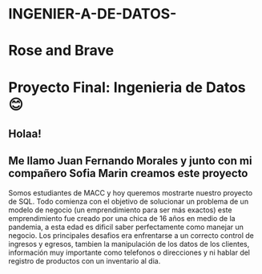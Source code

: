 # INGENIER-A-DE-DATOS-
# Rose and Brave
# Proyecto Final: Ingenieria de Datos 😊


## Holaa!
## Me llamo Juan Fernando Morales y junto con mi compañero Sofia Marin creamos este proyecto
Somos estudiantes de MACC y hoy queremos mostrarte nuestro proyecto de SQL. Todo comienza con el objetivo de solucionar un problema de un modelo de negocio (un
emprendimiento para ser más exactos) este emprendimiento fue creado por una chica de 16 años en medio de la pandemia, a esta edad es dificil saber perfectamente como
manejar un negocio. Los principales desafios era enfrentarse a un correcto control de ingresos y egresos, tambien la manipulación de los datos de los clientes,
información muy importante como telefonos o direcciones y ni hablar del registro de productos con un inventario al dia.
